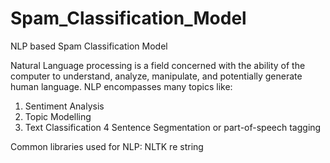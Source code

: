 # Spam_Classification_Model
NLP based Spam Classification Model

Natural Language processing is a field concerned with the ability of the computer to understand, analyze, manipulate, and potentially generate human language. NLP encompasses many topics like:
1. Sentiment Analysis
2. Topic Modelling
3. Text Classification
4 Sentence Segmentation or part-of-speech tagging

Common libraries used for NLP:
NLTK
re
string

